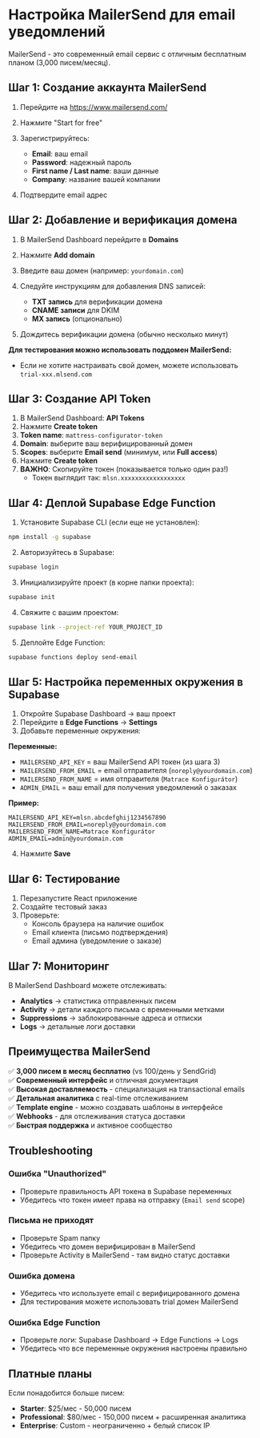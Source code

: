 # Настройка MailerSend для email уведомлений

MailerSend - это современный email сервис с отличным бесплатным планом (3,000 писем/месяц).

## Шаг 1: Создание аккаунта MailerSend

1. Перейдите на https://www.mailersend.com/
2. Нажмите "Start for free"
3. Зарегистрируйтесь:
   - **Email**: ваш email
   - **Password**: надежный пароль
   - **First name / Last name**: ваши данные
   - **Company**: название вашей компании

4. Подтвердите email адрес

## Шаг 2: Добавление и верификация домена

1. В MailerSend Dashboard перейдите в **Domains**
2. Нажмите **Add domain**
3. Введите ваш домен (например: `yourdomain.com`)
4. Следуйте инструкциям для добавления DNS записей:
   - **TXT запись** для верификации домена
   - **CNAME записи** для DKIM
   - **MX запись** (опционально)

5. Дождитесь верификации домена (обычно несколько минут)

**Для тестирования можно использовать поддомен MailerSend:**
- Если не хотите настраивать свой домен, можете использовать `trial-xxx.mlsend.com`

## Шаг 3: Создание API Token

1. В MailerSend Dashboard: **API Tokens**
2. Нажмите **Create token**
3. **Token name**: `mattress-configurator-token`
4. **Domain**: выберите ваш верифицированный домен
5. **Scopes**: выберите **Email send** (минимум, или **Full access**)
6. Нажмите **Create token**
7. **ВАЖНО**: Скопируйте токен (показывается только один раз!)
   - Токен выглядит так: `mlsn.xxxxxxxxxxxxxxxxxx`

## Шаг 4: Деплой Supabase Edge Function

1. Установите Supabase CLI (если еще не установлен):
```bash
npm install -g supabase
```

2. Авторизуйтесь в Supabase:
```bash
supabase login
```

3. Инициализируйте проект (в корне папки проекта):
```bash
supabase init
```

4. Свяжите с вашим проектом:
```bash
supabase link --project-ref YOUR_PROJECT_ID
```

5. Деплойте Edge Function:
```bash
supabase functions deploy send-email
```

## Шаг 5: Настройка переменных окружения в Supabase

1. Откройте Supabase Dashboard → ваш проект
2. Перейдите в **Edge Functions** → **Settings** 
3. Добавьте переменные окружения:

**Переменные:**
- `MAILERSEND_API_KEY` = ваш MailerSend API токен (из шага 3)
- `MAILERSEND_FROM_EMAIL` = email отправителя (`noreply@yourdomain.com`)
- `MAILERSEND_FROM_NAME` = имя отправителя (`Matrace Konfigurátor`)
- `ADMIN_EMAIL` = ваш email для получения уведомлений о заказах

**Пример:**
```
MAILERSEND_API_KEY=mlsn.abcdefghij1234567890
MAILERSEND_FROM_EMAIL=noreply@yourdomain.com
MAILERSEND_FROM_NAME=Matrace Konfigurátor
ADMIN_EMAIL=admin@yourdomain.com
```

4. Нажмите **Save**

## Шаг 6: Тестирование

1. Перезапустите React приложение
2. Создайте тестовый заказ
3. Проверьте:
   - Консоль браузера на наличие ошибок
   - Email клиента (письмо подтверждения)
   - Email админа (уведомление о заказе)

## Шаг 7: Мониторинг

В MailerSend Dashboard можете отслеживать:
- **Analytics** → статистика отправленных писем  
- **Activity** → детали каждого письма с временными метками
- **Suppressions** → заблокированные адреса и отписки
- **Logs** → детальные логи доставки

## Преимущества MailerSend

✅ **3,000 писем в месяц бесплатно** (vs 100/день у SendGrid)  
✅ **Современный интерфейс** и отличная документация  
✅ **Высокая доставляемость** - специализация на transactional emails  
✅ **Детальная аналитика** с real-time отслеживанием  
✅ **Template engine** - можно создавать шаблоны в интерфейсе  
✅ **Webhooks** - для отслеживания статуса доставки  
✅ **Быстрая поддержка** и активное сообщество  

## Troubleshooting

### Ошибка "Unauthorized" 
- Проверьте правильность API токена в Supabase переменных
- Убедитесь что токен имеет права на отправку (`Email send` scope)

### Письма не приходят
- Проверьте Spam папку
- Убедитесь что домен верифицирован в MailerSend
- Проверьте Activity в MailerSend - там видно статус доставки

### Ошибка домена
- Убедитесь что используете email с верифицированного домена
- Для тестирования можете использовать trial домен MailerSend

### Ошибка Edge Function  
- Проверьте логи: Supabase Dashboard → Edge Functions → Logs
- Убедитесь что все переменные окружения настроены правильно

## Платные планы

Если понадобится больше писем:
- **Starter**: $25/мес - 50,000 писем
- **Professional**: $80/мес - 150,000 писем + расширенная аналитика
- **Enterprise**: Custom - неограниченно + белый список IP